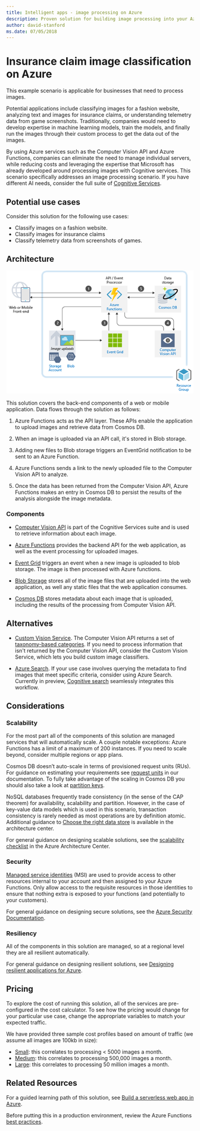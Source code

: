 ```yaml
---
title: Intelligent apps - image processing on Azure
description: Proven solution for building image processing into your Azure applications.
author: david-stanford
ms.date: 07/05/2018
---
```

# Insurance claim image classification on Azure

This example scenario is applicable for businesses that need to process images.

Potential applications include classifying images for a fashion website, analyzing text and images for insurance claims, or understanding telemetry data from game screenshots. Traditionally, companies would need to develop expertise in machine learning models, train the models, and finally run the images through their custom process to get the data out of the images.

By using Azure services such as the Computer Vision API and Azure Functions, companies can eliminate the need to manage individual servers, while reducing costs and leveraging the expertise that Microsoft has already developed around processing images with Cognitive services. This scenario specifically addresses an image processing scenario. If you have different AI needs, consider the full suite of [Cognitive Services][cognitive-docs].

## Potential use cases

Consider this solution for the following use cases:

* Classify images on a fashion website.
* Classify images for insurance claims
* Classify telemetry data from screenshots of games.

## Architecture

![Intelligent apps architecture - computer vision][architecture-computer-vision]

This solution covers the back-end components of a web or mobile application. Data flows through the solution as follows:

1. Azure Functions acts as the API layer. These APIs enable the application to upload images and retrieve data from Cosmos DB.

2. When an image is uploaded via an API call, it's stored in Blob storage.

3. Adding new files to Blob storage triggers an EventGrid notification to be sent to an Azure Function.

4. Azure Functions sends a link to the newly uploaded file to the Computer Vision API to analyze.

5. Once the data has been returned from the Computer Vision API, Azure Functions makes an entry in Cosmos DB to persist the results of the analysis alongside the image metadata.

### Components

* [Computer Vision API][computer-vision-docs] is part of the Cognitive Services suite and is used to retrieve information about each image.

* [Azure Functions][functions-docs] provides the backend API for the web application, as well as the event processing for uploaded images.

* [Event Grid][eventgrid-docs] triggers an event when a new image is uploaded to blob storage. The image is then processed with Azure functions.

* [Blob Storage][storage-docs] stores all of the image files that are uploaded into the web application, as well any static files that the web application consumes.

* [Cosmos DB][cosmos-docs] stores metadata about each image that is uploaded, including the results of the processing from Computer Vision API.

## Alternatives

* [Custom Vision Service][custom-vision-docs]. The Computer Vision API returns a set of [taxonomy-based categories][cv-categories]. If you need to process information that isn't returned by the Computer Vision API, consider the Custom Vision Service, which lets you build custom image classifiers.

* [Azure Search][azure-search-docs]. If your use case involves querying the metadata to find images that meet specific criteria, consider using Azure Search. Currently in preview, [Cognitive search][cognitive-search] seamlessly integrates this workflow.

## Considerations

### Scalability

For the most part all of the components of this solution are managed services that will automatically scale. A couple notable exceptions: Azure Functions has a limit of a maximum of 200 instances. If you need to scale beyond, consider multiple regions or app plans.

Cosmos DB doesn’t auto-scale in terms of provisioned request units (RUs).  For guidance on estimating your requirements see [request units][request-units] in our documentation. To fully take advantage of the scaling in Cosmos DB you should also take a look at [partition keys][partition-key].

NoSQL databases frequently trade consistency (in the sense of the CAP theorem) for availability, scalability and partition.  However, in the case of key-value data models which is used in this scenario, transaction consistency is rarely needed as most operations are by definition atomic. Additional guidance to [Choose the right data store](../../guide/technology-choices/data-store-overview.md) is available in the architecture center.

For general guidance on designing scalable solutions, see the [scalability checklist][scalability] in the Azure Architecture Center.

### Security

[Managed service identities][msi] (MSI) are used to provide access to other resources internal to your account and then assigned to your Azure Functions. Only allow access to the requisite resources in those identities to ensure that nothing extra is exposed to your functions (and potentially to your customers).  

For general guidance on designing secure solutions, see the [Azure Security Documentation][security].

### Resiliency

All of the components in this solution are managed, so at a regional level they are all resilient automatically. 

For general guidance on designing resilient solutions, see [Designing resilient applications for Azure][resiliency].

## Pricing

To explore the cost of running this solution, all of the services are pre-configured in the cost calculator. To see how the pricing would change for your particular use case, change the appropriate variables to match your expected traffic.

We have provided three sample cost profiles based on amount of traffic (we assume all images are 100kb in size):

* [Small][pricing]: this correlates to processing &lt; 5000 images a month.
* [Medium][medium-pricing]: this correlates to processing 500,000 images a month.
* [Large][large-pricing]: this correlates to processing 50 million images a month.

## Related Resources

For a guided learning path of this solution, see [Build a serverless web app in Azure][serverless].  

Before putting this in a production environment, review the Azure Functions [best practices][functions-best-practices].

<!-- links -->
[pricing]: https://azure.com/e/f9b59d238b43423683db73f4a31dc380
[medium-pricing]: https://azure.com/e/7c7fc474db344b87aae93bc29ae27108
[large-pricing]: https://azure.com/e/cbadbca30f8640d6a061f8457a74ba7d
[functions-docs]: /azure/azure-functions/
[computer-vision-docs]: /azure/cognitive-services/computer-vision/home
[storage-docs]: /azure/storage/
[azure-search-docs]: /azure/search/
[cognitive-search]: /azure/search/cognitive-search-concept-intro
[architecture-computer-vision]: ./media/architecture-computer-vision.png
[serverless]: /azure/functions/tutorial-static-website-serverless-api-with-database
[cosmos-docs]: /azure/cosmos-db/
[eventgrid-docs]: /azure/event-grid/
[cognitive-docs]: /azure/#pivot=products&panel=ai
[custom-vision-docs]: /azure/cognitive-services/Custom-Vision-Service/home
[cv-categories]: /azure/cognitive-services/computer-vision/home#the-86-category-concept
[resiliency]: /azure/architecture/resiliency/
[security]: /azure/security/
[scalability]: /azure/architecture/checklist/scalability
[functions-best-practices]: /azure/azure-functions/functions-best-practices
[msi]: /azure/app-service/app-service-managed-service-identity
[request-units]: /azure/cosmos-db/request-units
[partition-key]: /azure/cosmos-db/partition-data